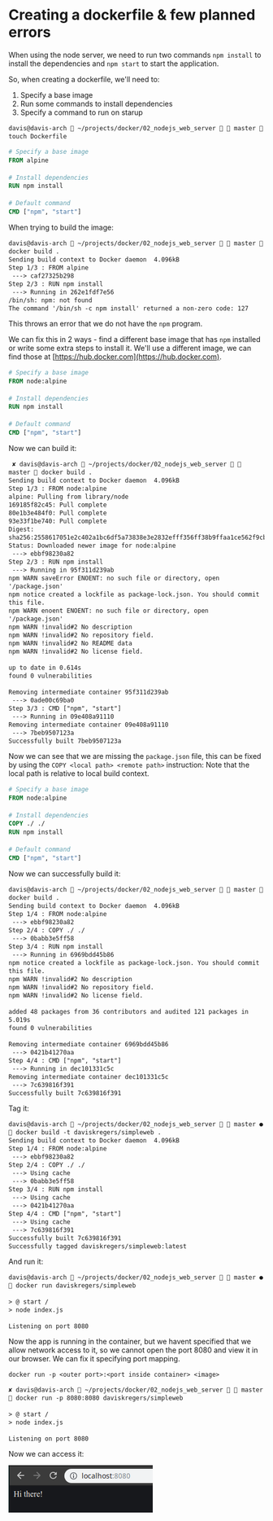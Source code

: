 # Creating a dockerfile & few planned errors

When using the node server, we need to run two commands `npm install` to install the dependencies and `npm start` to start the application.

So, when creating a dockerfile, we'll need to:
1. Specify a base image
2. Run some commands to install dependencies
3. Specify a command to run on starup

```
davis@davis-arch  ~/projects/docker/02_nodejs_web_server   master  touch Dockerfile
```

```Dockerfile
# Specify a base image
FROM alpine

# Install dependencies
RUN npm install

# Default command
CMD ["npm", "start"]
```

When trying to build the image:

```
davis@davis-arch  ~/projects/docker/02_nodejs_web_server   master  docker build .
Sending build context to Docker daemon  4.096kB
Step 1/3 : FROM alpine
 ---> caf27325b298
Step 2/3 : RUN npm install
 ---> Running in 262e1fdf7e56
/bin/sh: npm: not found
The command '/bin/sh -c npm install' returned a non-zero code: 127
```

This throws an error that we do not have the `npm` program.

We can fix this in 2 ways - find a different base image that has `npm` installed or write some extra steps to install it.
We'll use a different image, we can find those at [https://hub.docker.com](https://hub.docker.com).

```Dockerfile
# Specify a base image
FROM node:alpine

# Install dependencies
RUN npm install

# Default command
CMD ["npm", "start"]
```

Now we can build it:

```
 ✘ davis@davis-arch  ~/projects/docker/02_nodejs_web_server   master  docker build .
Sending build context to Docker daemon  4.096kB
Step 1/3 : FROM node:alpine
alpine: Pulling from library/node
169185f82c45: Pull complete 
80e1b3e484f0: Pull complete 
93e33f1be740: Pull complete 
Digest: sha256:2558617051e2c402a1bc6df5a73838e3e2832efff356ff38b9ffaa1ce562f9cb
Status: Downloaded newer image for node:alpine
 ---> ebbf98230a82
Step 2/3 : RUN npm install
 ---> Running in 95f311d239ab
npm WARN saveError ENOENT: no such file or directory, open '/package.json'
npm notice created a lockfile as package-lock.json. You should commit this file.
npm WARN enoent ENOENT: no such file or directory, open '/package.json'
npm WARN !invalid#2 No description
npm WARN !invalid#2 No repository field.
npm WARN !invalid#2 No README data
npm WARN !invalid#2 No license field.

up to date in 0.614s
found 0 vulnerabilities

Removing intermediate container 95f311d239ab
 ---> 0ade00c69ba0
Step 3/3 : CMD ["npm", "start"]
 ---> Running in 09e408a91110
Removing intermediate container 09e408a91110
 ---> 7beb9507123a
Successfully built 7beb9507123a
```

Now we can see that we are missing the `package.json` file, this can be fixed by using the `COPY <local path> <remote path>`  instruction:
Note that the local path is relative to local build context.

```Dockerfile
# Specify a base image
FROM node:alpine

# Install dependencies
COPY ./ ./
RUN npm install

# Default command
CMD ["npm", "start"]
```

Now we can successfully build it:

```
davis@davis-arch  ~/projects/docker/02_nodejs_web_server   master  docker build .
Sending build context to Docker daemon  4.096kB
Step 1/4 : FROM node:alpine
 ---> ebbf98230a82
Step 2/4 : COPY ./ ./
 ---> 0babb3e5ff58
Step 3/4 : RUN npm install
 ---> Running in 6969bdd45b86
npm notice created a lockfile as package-lock.json. You should commit this file.
npm WARN !invalid#2 No description
npm WARN !invalid#2 No repository field.
npm WARN !invalid#2 No license field.

added 48 packages from 36 contributors and audited 121 packages in 5.019s
found 0 vulnerabilities

Removing intermediate container 6969bdd45b86
 ---> 0421b41270aa
Step 4/4 : CMD ["npm", "start"]
 ---> Running in dec101331c5c
Removing intermediate container dec101331c5c
 ---> 7c639816f391
Successfully built 7c639816f391
```

Tag it:

```
davis@davis-arch  ~/projects/docker/02_nodejs_web_server   master ●  docker build -t daviskregers/simpleweb .
Sending build context to Docker daemon  4.096kB
Step 1/4 : FROM node:alpine
 ---> ebbf98230a82
Step 2/4 : COPY ./ ./
 ---> Using cache
 ---> 0babb3e5ff58
Step 3/4 : RUN npm install
 ---> Using cache
 ---> 0421b41270aa
Step 4/4 : CMD ["npm", "start"]
 ---> Using cache
 ---> 7c639816f391
Successfully built 7c639816f391
Successfully tagged daviskregers/simpleweb:latest
```

And run it:

```
davis@davis-arch  ~/projects/docker/02_nodejs_web_server   master ●  docker run daviskregers/simpleweb

> @ start /
> node index.js

Listening on port 8080
```

Now the app is running in the container, but we havent specified that we allow network access to it, so we cannot open the port 8080 and view it in our browser.
We can fix it specifying port mapping.

```
docker run -p <outer port>:<port inside container> <image>
```

```
✘ davis@davis-arch  ~/projects/docker/02_nodejs_web_server   master  docker run -p 8080:8080 daviskregers/simpleweb

> @ start /
> node index.js

Listening on port 8080

```

Now we can access it:

![](../../images/2019-02-01-12-31-24.png)